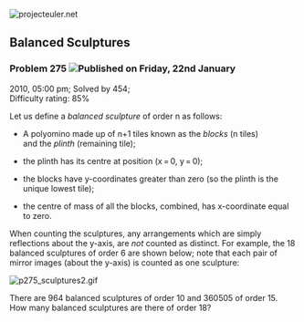 ![projecteuler.net](images/print_page_logo.png)

## Balanced Sculptures

### Problem 275 ![](images/icon_info.png)Published on Friday, 22nd January
2010, 05:00 pm; Solved by 454;  
Difficulty rating: 85%

Let us define a _balanced sculpture_ of order n as follows:

  * A polyomino made up of n+1 tiles known as the _blocks_ (n tiles)  
and the _plinth_ (remaining tile);

  * the plinth has its centre at position (x = 0, y = 0);
  * the blocks have y-coordinates greater than zero (so the plinth is the unique lowest tile);
  * the centre of mass of all the blocks, combined, has x-coordinate equal to zero.

When counting the sculptures, any arrangements which are simply reflections
about the y-axis, are _not_ counted as distinct. For example, the 18 balanced
sculptures of order 6 are shown below; note that each pair of mirror images
(about the y-axis) is counted as one sculpture:

![p275_sculptures2.gif](project/images/p275_sculptures2.gif)

There are 964 balanced sculptures of order 10 and 360505 of order 15.  
How many balanced sculptures are there of order 18?

  
  

